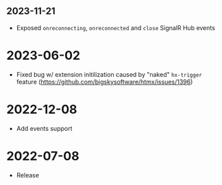 ## 2023-11-21

* Exposed `onreconnecting`, `onreconnected` and `close` SignalR Hub events

# 2023-06-02

* Fixed bug w/ extension initilization caused by "naked" `hx-trigger` feature (https://github.com/bigskysoftware/htmx/issues/1396)

# 2022-12-08

* Add events support

# 2022-07-08

* Release

